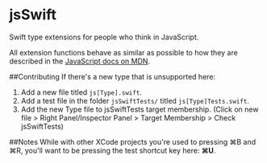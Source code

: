 # jsSwift
Swift type extensions for people who think in JavaScript. 

All extension functions behave as similar as possible to how they are described in the [JavaScript docs on MDN](https://developer.mozilla.org/en-US/docs/Web/JavaScript/Reference/Global_Objects).

##Contributing
If there's a new type that is unsupported here: 

1. Add a new file titled `js[Type].swift`. 
2. Add a test file in the folder `jsSwiftTests/` titled `js[Type]Tests.swift`.
3. Add the new Type file to jsSwiftTests target membership. (Click on new file > Right Panel/Inspector Panel > Target Membership > Check jsSwiftTests)

##Notes
While with other XCode projects you're used to pressing ⌘B and ⌘R, you'll want to be pressing the test shortcut key here: **⌘U**.